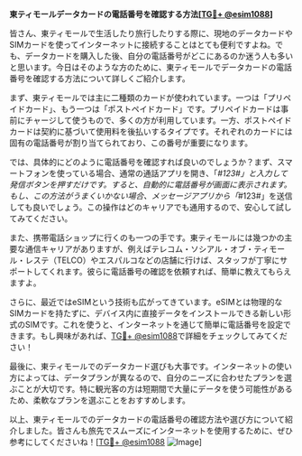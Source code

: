 **東ティモールデータカードの電話番号を確認する方法[[TG💪+ @esim1088](https://t.me/s/esim1088)]**

皆さん、東ティモールで生活したり旅行したりする際に、現地のデータカードやSIMカードを使ってインターネットに接続することはとても便利ですよね。でも、データカードを購入した後、自分の電話番号がどこにあるのか迷う人も多いと思います。今日はそのような方のために、東ティモールでデータカードの電話番号を確認する方法について詳しくご紹介します。

まず、東ティモールでは主に二種類のカードが使われています。一つは「プリペイドカード」、もう一つは「ポストペイドカード」です。プリペイドカードは事前にチャージして使うもので、多くの方が利用しています。一方、ポストペイドカードは契約に基づいて使用料を後払いするタイプです。それぞれのカードには固有の電話番号が割り当てられており、この番号が重要になります。

では、具体的にどのように電話番号を確認すれば良いのでしょうか？まず、スマートフォンを使っている場合、通常の通話アプリを開き、「*#123#」と入力して発信ボタンを押すだけです。すると、自動的に電話番号が画面に表示されます。もし、この方法がうまくいかない場合、メッセージアプリから「*#123#」を送信しても良いでしょう。この操作はどのキャリアでも通用するので、安心して試してみてください。

また、携帯電話ショップに行くのも一つの手です。東ティモールには幾つかの主要な通信キャリアがありますが、例えばテレコム・ソシアル・オブ・ティモール・レステ（TELCO）やエスパルコなどの店舗に行けば、スタッフが丁寧にサポートしてくれます。彼らに電話番号の確認を依頼すれば、簡単に教えてもらえますよ。

さらに、最近ではeSIMという技術も広がってきています。eSIMとは物理的なSIMカードを持たずに、デバイス内に直接データをインストールできる新しい形式のSIMです。これを使うと、インターネットを通じて簡単に電話番号を設定できます。もし興味があれば、[TG💪+ @esim1088](https://t.me/s/esim1088)で詳細をチェックしてみてください！

最後に、東ティモールでのデータカード選びも大事です。インターネットの使い方によっては、データプランが異なるので、自分のニーズに合わせたプランを選ぶことが大切です。特に観光客の方は短期間で大量にデータを使う可能性があるため、柔軟なプランを選ぶことをおすすめします。

以上、東ティモールでのデータカードの電話番号の確認方法や選び方について紹介しました。皆さんも旅先でスムーズにインターネットを使用するために、ぜひ参考にしてくださいね！[[TG💪+ @esim1088](https://t.me/s/esim1088) ![Image](https://i.postimg.cc/Y0z9fWf4/image.png)]